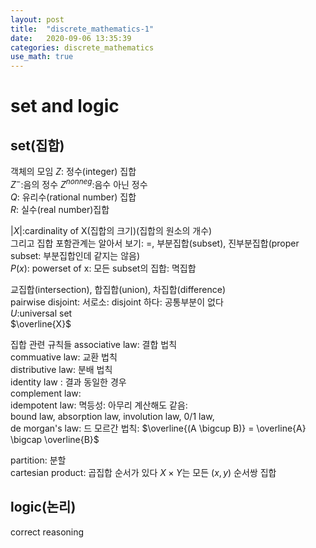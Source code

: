 ```yaml
---
layout: post
title:  "discrete_mathematics-1"
date:   2020-09-06 13:35:39
categories: discrete_mathematics
use_math: true
---
```

# set and logic

## set(집합)
객체의 모임
$Z$: 정수(integer) 집합   
$Z^-$:음의 정수  $Z^{nonneg}$:음수 아닌 정수   
$Q$: 유리수(rational number) 집합   
$R$: 실수(real number)집합   

$|X|$:cardinality of X(집합의 크기)(집합의 원소의 개수)   
그리고 집합 포함관계는 알아서 보기: =, 부분집합(subset), 진부분집합(proper subset: 부분집합인데 같지는 않음)   
$P(x)$: powerset of x: 모든 subset의 집합: 멱집합   

교집합(intersection), 합집합(union), 차집합(difference)   
pairwise disjoint: 서로소: disjoint 하다: 공통부분이 없다   
$U$:universal set   
$\overline{X}$   

집합 관련 규칙들
associative law: 결합 법칙   
commuative law: 교환 법칙   
distributive law: 분배 법칙   
identity law : 결과 동일한 경우   
complement law:    
idempotent law: 멱등성: 아무리 계산해도 같음:   
bound law, absorption law, involution law, 0/1 law,    
de morgan's law: 드 모르간 법칙: $\overline{(A \bigcup B)} = \overline{A} \bigcap \overline{B}$   

partition: 분할    
cartesian product: 곱집합
    순서가 있다
    $X \times Y$는 모든 $(x,y)$ 순서쌍 집합   


## logic(논리)   
correct reasoning   
